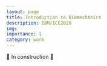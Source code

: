 ```yaml
---
layout: page
title: Introduction to Biomechanics
description: IBM/ICE2020
img:
importance: 1
category: work
---
```


🚧 In construction 🚧